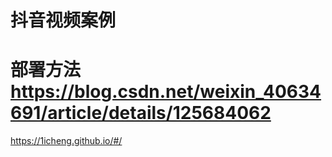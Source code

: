 # 抖音视频案例

# 部署方法 https://blog.csdn.net/weixin_40634691/article/details/125684062

https://1icheng.github.io/#/

